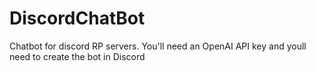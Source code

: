 # DiscordChatBot
Chatbot for discord RP servers. You'll need an OpenAI API key and youll need to create the bot in Discord
